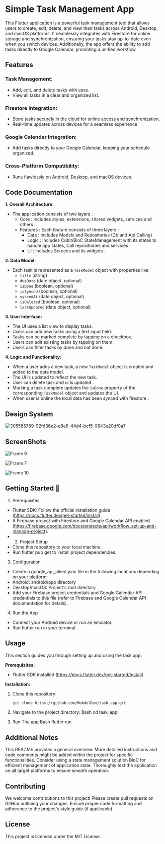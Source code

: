 # Simple Task Management App

This Flutter application is a powerful task management tool that allows users to create, edit, delete, and view their tasks across Android, Desktop, and macOS platforms. It seamlessly integrates with Firestore for online storage and synchronization, ensuring your tasks stay up-to-date even when you switch devices. Additionally, the app offers the ability to add tasks directly to Google Calendar, promoting a unified workflow.

## Features

### Task Management:
  - Add, edit, and delete tasks with ease.
  - View all tasks in a clear and organized list.
### Firestore Integration:
  - Store tasks securely in the cloud for online access and synchronization.
  - Real-time updates across devices for a seamless experience.
### Google Calendar Integration:
  - Add tasks directly to your Google Calendar, keeping your schedule organized.
### Cross-Platform Compatibility:
  - Runs flawlessly on Android, Desktop, and macOS devices.

## Code Documentation

**1. Overall Architecture:**

* The application consists of two layers :
    * Core : Includes styles, extensions, shared widgets, services and others .
    * Features : Each feature consists of three layers :
        * Data : Includes Models and Repositories (Db and Api Calling)
        * Logic : Includes Cubit/BloC StateManagement with its states to handle app states, Call repositiories and services .
        * Ui : Includes Screens and its widgets .
      
**2. Data Model:**

* Each task is represented as a `TaskModel` object with properties like:
    * `title` (string)
    * `dueDate` (date object, optional)
    * `isDone` (boolean, optional)
    * `isSynced` (boolean, optional)
    * `syncedAt` (date object, optional)
    * `isDeleted` (boolean, optional)
    * `lastUpdated` (date object, optional)

**3. User Interface:**

* The UI uses a list view to display tasks.
* Users can add new tasks using a text input field.
* Tasks can be marked complete by tapping on a checkbox.
* Users can edit existing tasks by tapping on them.
* Users can filter tasks by done and not done.

**4. Logic and Functionality:**

* When a user adds a new task, a new `TaskModel` object is created and added to the data model.
* The UI is updated to reflect the new task.
* User can delete task and ui is updated .
* Marking a task complete updates the `isDone` property of the corresponding `TaskModel` object and updates the UI.
* When user is online the local data has been synced with firestore .

## Design System

![305585789-92fd36e2-e8e6-44d4-bcf5-0643e20df0a7](https://github.com/MoAdelDev/task_app/assets/57016916/c8ec7ebd-8a93-4ee0-a56b-14eb9b3771c9)

## ScreenShots

![Frame 9](https://github.com/MoAdelDev/task_app/assets/57016916/9bae50f3-5db9-4283-9db1-e0d0181c02e7)

![Frame 7](https://github.com/MoAdelDev/task_app/assets/57016916/0ed6acc0-980c-4e23-8ec2-444cff6e61cd)

![Frame 10](https://github.com/MoAdelDev/task_app/assets/57016916/a35d3978-8e92-4c98-b069-7f7d0131f8d9)

## Getting Started 🚀

1. Prerequisites

  - Flutter SDK: Follow the official installation guide (https://docs.flutter.dev/get-started/install).
  - A Firebase project with Firestore and Google Calendar API enabled (https://firebase.google.com/docs/projects/api/workflow_set-up-and-manage-project).
  - 2. Project Setup
  - Clone this repository to your local machine.
  - Run flutter pub get to install project dependencies.

3. Configuration

  - Create a google_api_client.json file in the following locations depending on your platform:
  - Android: android/app directory
  - Desktop/macOS: Project's root directory
  - Add your Firebase project credentials and Google Calendar API credentials to this file (refer to Firebase and Google Calendar API documentation for details).

4. Run the App

  - Connect your Android device or run an emulator.
  - Run flutter run in your terminal.

## Usage

This section guides you through setting up and using the task app.

**Prerequisites:**

- Flutter SDK installed (https://docs.flutter.dev/get-started/install)

**Installation:**

1. Clone this repository:

   ```bash
   git clone https://github.com/MoAdelDev/task_app.git

2. Navigate to the project directory:
   Bash
  cd task_app

3. Run The app
   Bash
   flutter run

## Additional Notes

This README provides a general overview. More detailed instructions and code comments might be added within the project for specific functionalities.
Consider using a state management solution BloC for efficient management of application state.
Thoroughly test the application on all target platforms to ensure smooth operation.

## Contributing

We welcome contributions to this project! Please create pull requests on GitHub outlining your changes. Ensure proper code formatting and adherence to the project's style guide (if applicable).

## License

This project is licensed under the MIT License.
